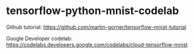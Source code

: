 # tensorflow-python-mnist-codelab
Github tutorial: https://github.com/martin-gorner/tensorflow-mnist-tutorial

Google Developer codelab: https://codelabs.developers.google.com/codelabs/cloud-tensorflow-mnist
